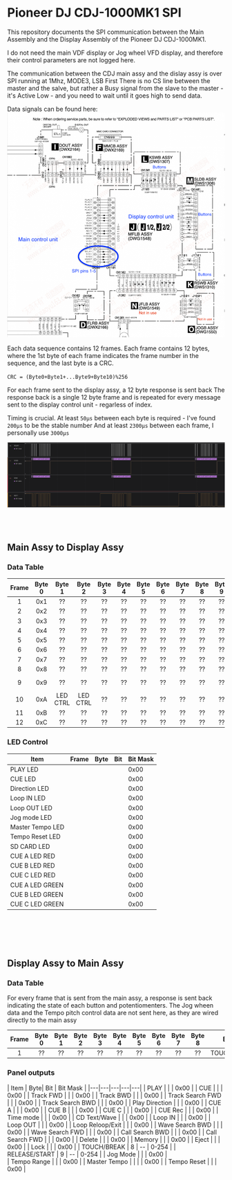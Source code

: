 
# Pioneer DJ CDJ-1000MK1 SPI

This repository documents the SPI communication between the Main Assembly and the Display Assembly of the Pioneer DJ CDJ-1000MK1.

I do not need the main VDF display or Jog wheel VFD display, and therefore their control parameters are not logged here.

The communication between the CDJ main assy and the dislay assy is over SPI running at 1Mhz, MODE3, LSB First
There is no CS line between the master and the salve, but rather a Busy signal from the slave to the master - it's Active Low - and you need to wait until it goes high to send data.

Data signals can be found here:
![spi signals](/resources/cdj_1000_component_map-spi_pins.png)

Each data sequence contains 12 frames.
Each frame contains 12 bytes, where the 1st byte of each frame indicates the frame number in the sequence, and the last byte is a CRC. 

``CRC = (Byte0+Byte1+...Byte9+Byte10)%256``


For each frame sent to the display assy, a 12 byte response is sent back
The response back is a single 12 byte frame and is repeated for every message sent to the display control unit - regarless of index.

Timing is crucial. At least ``50μs`` between each byte is required - I've found ``200μs`` to be the stable number
And at least ``2300μs`` between each frame, I personally use ``3000μs``

![spi la](/resources/cdj1000_mk1_logic_analyzer.png)

</br>
</br>

## Main Assy to Display Assy

### Data Table
| Frame | Byte 0 | Byte 1 | Byte 2 | Byte 3 | Byte 4 | Byte 5 | Byte 6 | Byte 7 | Byte 8 | Byte 9 | Byte 10 | Byte 11 |
| :---: | :---: | :---: | :---: | :---: | :---: | :---: | :---: | :---: | :---: | :---: | :---: | :---: |
| 1 |  0x1 | ?? | ?? | ?? | ?? | ?? | ?? | ?? | ?? | ?? | ?? | CRC |
| 2 |  0x2| ?? | ?? | ?? | ?? | ?? | ?? | ?? | ?? | ?? | ?? | CRC |
| 3 |  0x3| ?? | ?? | ?? | ?? | ?? | ?? | ?? | ?? | ?? | ?? | CRC |
| 4 |  0x4| ?? | ?? | ?? | ?? | ?? | ?? | ?? | ?? | ?? | ?? | CRC |
| 5 |  0x5| ?? | ?? | ?? | ?? | ?? | ?? | ?? | ?? | ?? | ?? | CRC |
| 6 |  0x6| ?? | ?? | ?? | ?? | ?? | ?? | ?? | ?? | ?? | ?? | CRC |
| 7 |  0x7| ?? | ?? | ?? | ?? | ?? | ?? | ?? | ?? | ?? | ?? | CRC |
| 8 |  0x8| ?? | ?? | ?? | ?? | ?? | ?? | ?? | ?? | ?? | ?? | CRC |
| 9 |  0x9| ?? | ?? | ?? | ?? | ?? | ?? | ?? | ?? | ?? | LED CTRL |CRC |
| 10 |  0xA| LED CTRL | LED CTRL | ?? | ?? | ?? | ?? | ?? | ?? | ?? | ?? | CRC |
| 11 |  0xB| ?? | ?? | ?? | ?? | ?? | ?? | ?? | ?? | ?? | ?? | CRC |
| 12 |  0xC| ?? | ?? | ?? | ?? | ?? | ?? | ?? | ?? | ?? | ?? | CRC |





### LED Control
| Item | Frame |  Byte| Bit | Bit Mask |
|---|---|---|---|---|
| PLAY LED|  |  |  | 0x00 | 
| CUE  LED|  |  |  | 0x00 | 
| Direction  LED|  |  |  | 0x00 | 
| Loop IN  LED|  |  |  | 0x00 | 
| Loop OUT LED |  |  |  | 0x00 | 
| Jog mode LED  |  |  |  | 0x00 | 
| Master Tempo LED  |  |  |  | 0x00 | 
| Tempo Reset LED  |  |  |  | 0x00 | 
| SD CARD LED  |  |  |  | 0x00 | 
| CUE A LED RED |  |  |  | 0x00 | 
| CUE B LED RED|  |  |  | 0x00 | 
| CUE C LED RED |  |  |  | 0x00 | 
| CUE A LED GREEN |  |  |  | 0x00 | 
| CUE B LED GREEN|  |  |  | 0x00 | 
| CUE C LED GREEN |  |  |  | 0x00 |

</br>
</br>
</br>
</br>


## Display Assy to Main Assy

### Data Table
For every frame that is sent from the main assy, a response is sent back indicating the state of each button and potentiomenters.
The Jog wheen data and the Tempo pitch control data are not sent here, as they are wired directly to the main assy

| Frame | Byte 0 | Byte 1 | Byte 2 | Byte 3 | Byte 4 | Byte 5 | Byte 6 | Byte 7 | Byte 8 | Byte 9 | Byte 10 | Byte 11 |
| :---: | :---: | :---: | :---: | :---: | :---: | :---: | :---: | :---: | :---: | :---: | :---: | :---: |
| 1 | ??| ?? | ?? | ?? | ?? | ?? | ?? | ?? | ?? | TOUCH/BREAK | RELEAE/START | ?? | CRC |


### Panel outputs

| Item |  Byte| Bit | Bit Mask |
|---|---|---|---|---|
| PLAY  |  |  | 0x00 | 
| CUE  |  |  | 0x00 | 
| Track  FWD  |  |  | 0x00 | 
| Track  BWD  |  |  | 0x00 | 
| Track Search FWD  |  |  | 0x00 | 
| Track Search BWD  |  |  | 0x00 | 
| Play Direction  |  |  | 0x00 | 
| CUE A  |  |  | 0x00 | 
| CUE B  |  |  | 0x00 | 
| CUE C  |  |  | 0x00 | 
| CUE Rec  |  |  | 0x00 | 
| Time mode  |  |  | 0x00 | 
| CD Text/Wave   |  |  | 0x00 | 
| Loop IN  |  |  | 0x00 | 
| Loop OUT  |  |  | 0x00 |
| Loop Reloop/Exit |  |  | 0x00 | 
| Wave Search BWD |  |  | 0x00 | 
| Wave Search FWD |  |  | 0x00 | 
| Call Search BWD |  |  | 0x00 | 
| Call Search FWD |  |  | 0x00 | 
| Delete |  |  | 0x00 | 
| Memory |  |  | 0x00 |
| Eject  |  |  | 0x00 | 
| Lock  |  |  | 0x00 | 
| TOUCH/BREAK  | 8 | -- | 0-254 | 
| RELEASE/START  | 9 | -- | 0-254 | 
| Jog Mode  |  |  | 0x00 |  
| Tempo Range  |  |  | 0x00 | 
| Master Tempo |  |  |  | 0x00 | 
| Tempo Reset |  |  | 0x00 | 



